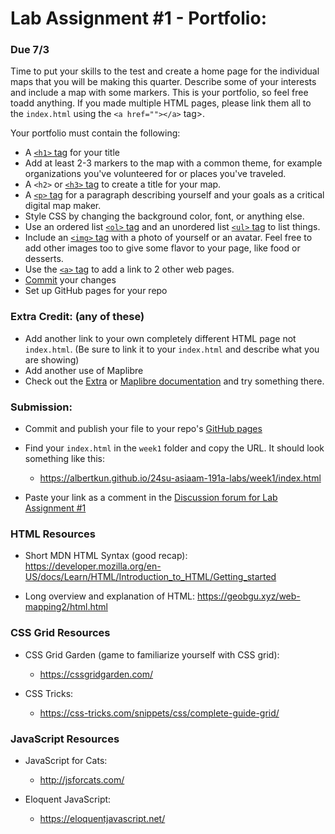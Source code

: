 # Lab Assignment #1 - Portfolio:

### Due 7/3
Time to put your skills to the test and create a home page for the individual maps that you will be making this quarter. Describe some of your interests and include a map with some markers. This is your portfolio, so feel free toadd anything. If you made multiple HTML pages, please link them all to the `index.html` using the `<a href=""></a>` tag>.

Your portfolio must contain the following:

- A [`<h1>` tag](https://developer.mozilla.org/en-US/docs/Web/HTML/Element/Heading_Elements) for your title
- Add at least 2-3 markers to the map with a common theme, for example organizations you've volunteered for or places you've traveled.
- A `<h2>` or [`<h3>` tag](https://developer.mozilla.org/en-US/docs/Web/HTML/Element/Heading_Elements) to create a title for your map. 
- A [`<p>` tag](https://developer.mozilla.org/en-US/docs/Web/HTML/Element/p) for a paragraph describing yourself and your goals as a critical digital map maker.
- Style CSS by changing the background color, font, or anything else.
- Use an ordered list [`<ol>` tag](https://developer.mozilla.org/en-US/docs/Web/HTML/Element/ol) and an unordered list [`<ul>` tag](https://developer.mozilla.org/en-US/docs/Web/HTML/Element/ul) to list things.
- Include an [`<img>` tag](https://developer.mozilla.org/en-US/docs/Web/HTML/Element/img) with a photo of yourself or an avatar. Feel free to add other images too to give some flavor to your page, like food or desserts.
- Use the [`<a>` tag](https://developer.mozilla.org/en-US/docs/Web/HTML/Element/a) to add a link to 2 other web pages.
- [Commit](https://github.com/albertkun/211A-ASIAAM-191A/blob/master/Guides/git_commit.md) your changes
- Set up GitHub pages for your repo

### Extra Credit: (any of these) 
   - Add another link to your own completely different HTML page not `index.html`. (Be sure to link it to your `index.html` and describe what you are showing)
   - Add another use of Maplibre 
   - Check out the [Extra](extra.md) or [Maplibre documentation](https://maplibre.org/maplibre-gl-js/docs/examples/) and try something there.

###  Submission: 

- Commit and publish your file to your repo's [GitHub pages](https://guides.github.com/features/pages/)
- Find your `index.html` in the `week1` folder and copy the URL. It should look something like this:

  - https://albertkun.github.io/24su-asiaam-191a-labs/week1/index.html

- Paste your link as a comment in the [Discussion forum for Lab Assignment #1](https://github.com/albertkun/24SU-ASIAAM-191A/discussions/26)

### HTML Resources

- Short MDN HTML Syntax (good recap): 
https://developer.mozilla.org/en-US/docs/Learn/HTML/Introduction_to_HTML/Getting_started

- Long overview and explanation of HTML:
https://geobgu.xyz/web-mapping2/html.html


### CSS Grid Resources

- CSS Grid Garden (game to familiarize yourself with CSS grid):
  - https://cssgridgarden.com/

- CSS Tricks:
  - https://css-tricks.com/snippets/css/complete-guide-grid/

### JavaScript Resources

- JavaScript for Cats:
  - http://jsforcats.com/

- Eloquent JavaScript:
  - https://eloquentjavascript.net/
